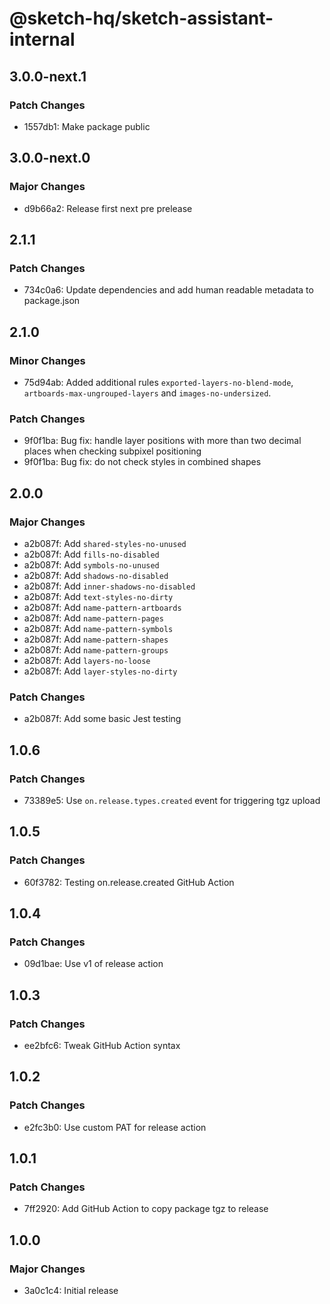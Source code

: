 # @sketch-hq/sketch-assistant-internal

## 3.0.0-next.1

### Patch Changes

- 1557db1: Make package public

## 3.0.0-next.0

### Major Changes

- d9b66a2: Release first next pre prelease

## 2.1.1

### Patch Changes

- 734c0a6: Update dependencies and add human readable metadata to package.json

## 2.1.0

### Minor Changes

- 75d94ab: Added additional rules `exported-layers-no-blend-mode`, `artboards-max-ungrouped-layers`
  and `images-no-undersized`.

### Patch Changes

- 9f0f1ba: Bug fix: handle layer positions with more than two decimal places when checking subpixel
  positioning
- 9f0f1ba: Bug fix: do not check styles in combined shapes

## 2.0.0

### Major Changes

- a2b087f: Add `shared-styles-no-unused`
- a2b087f: Add `fills-no-disabled`
- a2b087f: Add `symbols-no-unused`
- a2b087f: Add `shadows-no-disabled`
- a2b087f: Add `inner-shadows-no-disabled`
- a2b087f: Add `text-styles-no-dirty`
- a2b087f: Add `name-pattern-artboards`
- a2b087f: Add `name-pattern-pages`
- a2b087f: Add `name-pattern-symbols`
- a2b087f: Add `name-pattern-shapes`
- a2b087f: Add `name-pattern-groups`
- a2b087f: Add `layers-no-loose`
- a2b087f: Add `layer-styles-no-dirty`

### Patch Changes

- a2b087f: Add some basic Jest testing

## 1.0.6

### Patch Changes

- 73389e5: Use `on.release.types.created` event for triggering tgz upload

## 1.0.5

### Patch Changes

- 60f3782: Testing on.release.created GitHub Action

## 1.0.4

### Patch Changes

- 09d1bae: Use v1 of release action

## 1.0.3

### Patch Changes

- ee2bfc6: Tweak GitHub Action syntax

## 1.0.2

### Patch Changes

- e2fc3b0: Use custom PAT for release action

## 1.0.1

### Patch Changes

- 7ff2920: Add GitHub Action to copy package tgz to release

## 1.0.0

### Major Changes

- 3a0c1c4: Initial release
